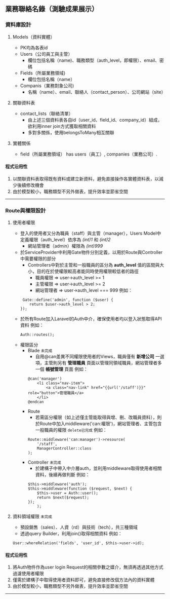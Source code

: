 ## 業務聯絡名錄（測驗成果展示）

### 資料庫設計
1. Models（資料實體）
    - PK均為各表id
    - Users（公司員工與主管）
        - 欄位包括名稱（name)、職務類型（auth_level，即權限）、email、密碼
    - Fields（所屬業務領域)
        - 欄位包括名稱（name）
    - Companis（業務對象公司)
        - 名稱（name）、email、聯絡人（contact_person）、公司網站（site）
    
1. 關聯資料表
    - contact_lists（聯絡清單）
        - 由上述三個資料表各自id（user_id、field_id、company_id）組成，欲利用inner join方式獲取相關資料 
        - 多對多關係，使用belongsToMany相互關聯

1. 實體關係
    - field（所屬業務領域） has users（員工）, companies（業務公司）. 


#### __程式沿用性__
1. 以關聯資料表取得既有資料或建立新資料，避免直接操作各實體資料表，以減少後續修改機會
2. 由於模型較小，職務類型不另外做表，提升效率並節省空間
* * *
### Route與權限設計
1. 使用者權限
    - 登入的使用者又分為職員（staff）與主管（manager），Users Model中定義權限（auth_level）依序為 _(int)1_ 和 _(int)2_
        - 網站管理者（admin）權限為 _(int)999_ 
    - 於ServiceProvider中利用Gate物件分別定義，以用於Route與Controller中需要權限的部分
        - Controllers中對於主管和一般職員的區分為 __auth_level__ 值的區間與大小，目的在於使權限較高者能同時使用權限較低者的路徑
            - 職員權限 => user->auth_level >= 1 
            - 主管權限 => user->auth_level >= 2 
            - 網站管理者 => user->auth_level === 999
        例如：
        ```
         Gate::define('admin', function ($user) {
            return $user->auth_level > 2;
        });
        ```
    - 於所有Route加入Laravel的Auth中介，確保使用者均以登入狀態取得API資料
        例如：
        ```
        Auth::routes();
        ```
    - 權限區分
        - Blade `未完成`
            - 自用@can差異不同權限使用者的Views，職員僅有 __新增公司__ 一選項，主管則另有 __管理職員__ 頁面以管理同領域職員，網站管理者多一個 __帳號管理__ 頁面 
            例如：
            ```
            @can('manager')
                <li class="nav-item">
                    <a class="nav-link" href="{{url('/staff')}}" role="button">管理職員</a>
                </li>
            @endcan
            ```
         - Route
            - 若需區分權限（如上述僅主管能取得與增、刪、改職員資料），則於Route中加入middleware('can:權限')，網站管理者、主管包含一般職員的權限 `delete已完成`
            例如：
            ```
            Route::middleware('can:manager')->resource(
                '/staff',
                ManagerController::class
            );
            ```
         - Controller `未完成`
            - 於建構子中帶入中介層auth，並利用middleware取得使用者相關資料，後續再做判斷
            例如：
            ```
            $this->middleware('auth');
            $this->middleware(function ($request, $next) {
                $this->user = Auth::user();
                return $next($request);
            });
                );
            ```

3. 資料領域權限 `未完成`
    - 預設銷售（sales）、人資（rd）與技術（tech），共三種領域
    - 透過query Builder，利用join()取得相關資料
    例如：
    ```
    User::whereRelation('fields', 'user_id', $this->user->id);
    ```
    
#### __程式沿用性__
1. 將Auth物件作為user login Request的相關參數之媒介，無須再透過其他方式過濾使用者權限
2. 僅需於建構子中取得使用者資料即可，避免直接修改個方法內的資料實體
3. 由於模型較小，職務類型不另外做表，提升效率並節省空間
* * *
    


